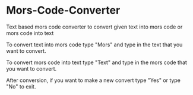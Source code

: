 # Mors-Code-Converter
Text based mors code converter to convert given text into mors code or mors code into text

To convert text into mors code type "Mors" and type in the text that you want to convert.

To convert mors code into text type "Text" and type in the mors code that you want to convert.

After conversion, if you want to make a new convert type "Yes" or type "No" to exit.
